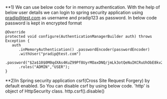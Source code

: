 
**1) We can use below code for in memory authentication. With the help of below user details we can login 
to spring security application using pradip@test.com as username and pradip123 as password.
In below code password is kept in encrypted format 

	@Override
	protected void configure(AuthenticationManagerBuilder auth) throws Exception {
	   auth
		  .inMemoryAuthentication() .passwordEncoder(passwordEncoder)
		  .withUser("pradip@test.com")
		  .password("$2a$10$0M0qdXAs4KuZ99Pf8UyrMOaxDNQ/jmLk3otQeNuIKCRuUhObE8kv2")
		  .roles("ADMIN","USER");
	}
	
	
	
**2)In Spring security application csrf(Cross Site Request Forgery) by default enabled. 
     So You can disable csrf by using below code. 'http' is object of HttpSecurity class.
       http.csrf().disable() 
	